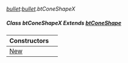 _[bullet](../../modules/bullet/bullet-module.md):[bullet](../../modules/bullet/bullet-module.md).btConeShapeX_
##### Class btConeShapeX Extends [btConeShape](../../modules/bullet/bullet-btconeshape.md)

| Constructors | |
|:---|:---|
| [New](bullet-btconeshapex-new.md) |  |
